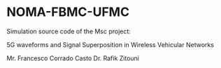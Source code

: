 # NOMA-FBMC-UFMC
Simulation source code of the Msc project:

5G waveforms and Signal Superposition in Wireless Vehicular Networks

Mr. Francesco Corrado Casto
Dr. Rafik Zitouni
